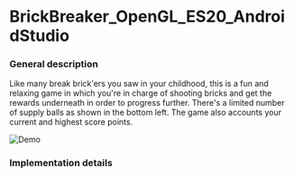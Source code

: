 # BrickBreaker_OpenGL_ES20_AndroidStudio

<h3> General description </h3>

Like many break brick'ers you saw in your childhood, this is a fun and relaxing game in which you're in charge of shooting bricks and get the rewards underneath in order to  progress further. There's a limited number of supply balls as shown in the bottom left. The game also accounts your current and highest score points.

![Demo](https://github.com/BogdanPolitic/Demos/blob/main/Break-the-Bricks-short-demo.gif?raw=true)


<h3> Implementation details </h3>

